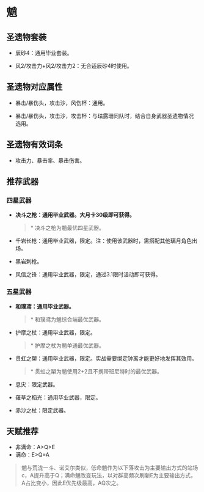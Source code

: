 # 魈

## 圣遗物套装  

- 辰砂4：通用毕业套装。  

- 风2/攻击力+风2/攻击力2：无合适辰砂4时使用。  

## 圣遗物对应属性  

- 暴击/暴伤头，攻击沙，风伤杯：通用。  

- 暴击/暴伤头，攻击沙，攻击杯：与珐露珊同队时，结合自身武器圣遗物情况选用。  

## 圣遗物有效词条  

- 攻击力、暴击率、暴击伤害。  

## 推荐武器  

### 四星武器  

- **决斗之枪：通用毕业武器。大月卡30级即可获得。**

  > \* 决斗之枪为魈最优四星武器。  

- 千岩长枪：通用毕业武器，限定。注：使用该武器时，需搭配其他璃月角色出场。  

- 黑岩刺枪。  

- 风信之锋：通用毕业武器，限定，通过3.1限时活动即可获得。  

### 五星武器  

- **和璞鸢：通用毕业武器。**

  > \* 和璞鸢为魈综合端最优武器。  

- 护摩之杖：通用毕业武器，限定。  

  > \* 护摩之杖为魈单通最优武器。  

- 贯虹之槊：通用毕业武器，限定。实战需要绑定钟离才能更好地发挥其效用。  

  > \* 贯虹之槊为魈使用2+2且不携带班尼特时的最优武器。  

- 息灾：限定武器。  

- 薙草之稻光：通用毕业武器，限定。  

- 赤沙之杖：限定武器。

## 天赋推荐  

- 非满命：A>Q>E  
- 满命：E>Q=A  

> 魈与荒泷一斗、诺艾尔类似，低命魈作为以下落攻击为主要输出方式的站场c，A提升高于Q；满命魈改变玩法，以对群高频次刷新E为主要输出方式，A占比变小，因此E优先级最高，AQ次之。  
